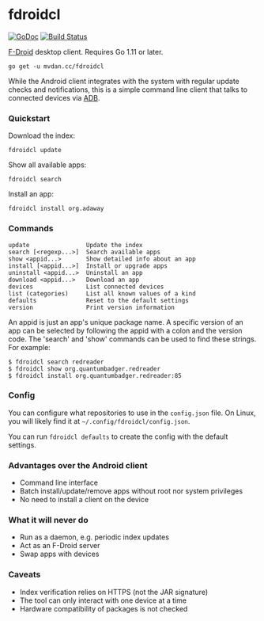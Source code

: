 # fdroidcl

[![GoDoc](https://godoc.org/github.com/mvdan/fdroidcl?status.svg)](https://godoc.org/mvdan.cc/fdroidcl)
[![Build Status](https://travis-ci.org/mvdan/fdroidcl.svg?branch=master)](https://travis-ci.org/mvdan/fdroidcl)

[F-Droid](https://f-droid.org/) desktop client. Requires Go 1.11 or later.

	go get -u mvdan.cc/fdroidcl

While the Android client integrates with the system with regular update checks
and notifications, this is a simple command line client that talks to connected
devices via [ADB](https://developer.android.com/tools/help/adb.html).

### Quickstart

Download the index:

	fdroidcl update

Show all available apps:

	fdroidcl search

Install an app:

	fdroidcl install org.adaway

### Commands

	update                Update the index
	search [<regexp...>]  Search available apps
	show <appid...>       Show detailed info about an app
	install [<appid...>]  Install or upgrade apps
	uninstall <appid...>  Uninstall an app
	download <appid...>   Download an app
	devices               List connected devices
	list (categories)     List all known values of a kind
	defaults              Reset to the default settings
	version               Print version information


An appid is just an app's unique package name. A specific version of an app can
be selected by following the appid with a colon and the version code. The
'search' and 'show' commands can be used to find these strings. For example:

	$ fdroidcl search redreader
	$ fdroidcl show org.quantumbadger.redreader
	$ fdroidcl install org.quantumbadger.redreader:85

### Config

You can configure what repositories to use in the `config.json` file. On Linux,
you will likely find it at `~/.config/fdroidcl/config.json`.

You can run `fdroidcl defaults` to create the config with the default settings.

### Advantages over the Android client

* Command line interface
* Batch install/update/remove apps without root nor system privileges
* No need to install a client on the device

### What it will never do

* Run as a daemon, e.g. periodic index updates
* Act as an F-Droid server
* Swap apps with devices

### Caveats

* Index verification relies on HTTPS (not the JAR signature)
* The tool can only interact with one device at a time
* Hardware compatibility of packages is not checked
